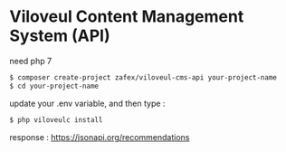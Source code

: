 
# Viloveul Content Management System (API)

need php 7

```bash
$ composer create-project zafex/viloveul-cms-api your-project-name
$ cd your-project-name
```

update your .env variable, and then type :

```bash
$ php viloveulc install
```


response : https://jsonapi.org/recommendations